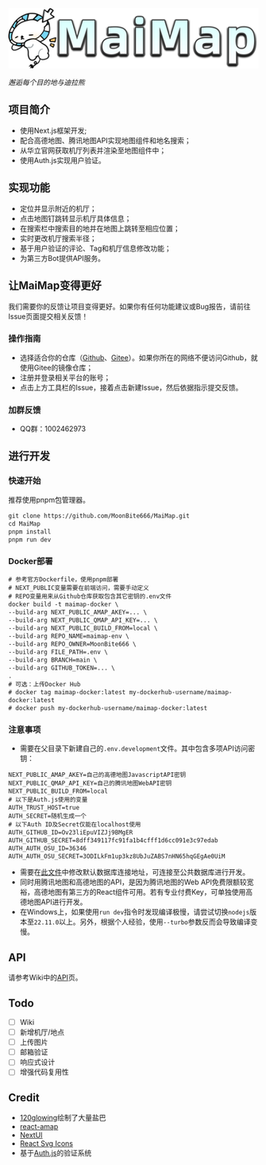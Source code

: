 ![Logo](public/Logo.png)

_邂逅每个目的地与迪拉熊_

## 项目简介

- 使用Next.js框架开发;
- 配合高德地图、腾讯地图API实现地图组件和地名搜索；
- 从华立官网获取机厅列表并渲染至地图组件中；
- 使用Auth.js实现用户验证。

## 实现功能

- 定位并显示附近的机厅；
- 点击地图钉跳转显示机厅具体信息；
- 在搜索栏中搜索目的地并在地图上跳转至相应位置；
- 实时更改机厅搜索半径；
- 基于用户验证的评论、Tag和机厅信息修改功能；
- 为第三方Bot提供API服务。

## 让MaiMap变得更好

我们需要你的反馈让项目变得更好。如果你有任何功能建议或Bug报告，请前往Issue页面提交相关反馈！

### 操作指南

- 选择适合你的仓库（[Github](https://github.com/MoonBite666/MaiMap)、[Gitee](https://gitee.com/moonfeather/MaiMap)）。如果你所在的网络不便访问Github，就使用Gitee的镜像仓库；
- 注册并登录相关平台的账号；
- 点击上方工具栏的Issue，接着点击新建Issue，然后依据指示提交反馈。

### 加群反馈

- QQ群：1002462973

## 进行开发

### 快速开始

推荐使用pnpm包管理器。

```shell
git clone https://github.com/MoonBite666/MaiMap.git
cd MaiMap
pnpm install
pnpm run dev
```

### Docker部署

```shell
# 参考官方Dockerfile，使用pnpm部署
# NEXT_PUBLIC变量需要在前端访问，需要手动定义
# REPO变量用来从Github仓库获取包含其它密钥的.env文件
docker build -t maimap-docker \
--build-arg NEXT_PUBLIC_AMAP_AKEY=... \
--build-arg NEXT_PUBLIC_QMAP_API_KEY=... \
--build-arg NEXT_PUBLIC_BUILD_FROM=local \
--build-arg REPO_NAME=maimap-env \
--build-arg REPO_OWNER=MoonBite666 \
--build-arg FILE_PATH=.env \
--build-arg BRANCH=main \
--build-arg GITHUB_TOKEN=... \
.
# 可选：上传Docker Hub
# docker tag maimap-docker:latest my-dockerhub-username/maimap-docker:latest
# docker push my-dockerhub-username/maimap-docker:latest
```

### 注意事项

- 需要在父目录下新建自己的`.env.development`文件。其中包含多项API访问密钥：
```dotenv
NEXT_PUBLIC_AMAP_AKEY=自己的高德地图JavascriptAPI密钥
NEXT_PUBLIC_QMAP_API_KEY=自己的腾讯地图WebAPI密钥
NEXT_PUBLIC_BUILD_FROM=local
# 以下是Auth.js使用的变量
AUTH_TRUST_HOST=true
AUTH_SECRET=随机生成一个
# 以下Auth ID及Secret仅能在localhost使用
AUTH_GITHUB_ID=Ov23liEpuVIZJj9BMgER
AUTH_GITHUB_SECRET=8dff349117fc91fa1b4cfff1d6cc091e3c97edab
AUTH_AUTH_OSU_ID=36346
AUTH_AUTH_OSU_SECRET=3ODILkFm1up3kz8UbJuZABS7nHN65hqGEgAe0UiM
```

- 需要在[此文件](./lib/db.ts)中修改默认数据库连接地址，可连接至公共数据库进行开发。
- 同时用腾讯地图和高德地图的API，是因为腾讯地图的Web API免费限额较宽裕，高德地图有第三方的React组件可用。若有专业付费Key，可单独使用高德地图API进行开发。
- 在Windows上，如果使用`run dev`指令时发现编译极慢，请尝试切换`nodejs`版本至`22.11.0`以上。另外，根据个人经验，使用`--turbo`参数反而会导致编译变慢。

## API

请参考Wiki中的[API](https://github.com/MoonBite666/MaiMap/wiki/API)页。

## Todo

- [ ] Wiki
- [ ] 新增机厅/地点
- [ ] 上传图片
- [ ] 邮箱验证
- [ ] 响应式设计
- [ ] 增强代码复用性

## Credit

- [120glowing](https://space.bilibili.com/237708867)绘制了大量盐巴
- [react-amap](https://github.com/uiwjs/react-amap)
- [NextUI](https://github.com/nextui-org/nextui)
- [React Svg Icons](https://reactsvgicons.com/)
- 基于[Auth.js](https://authjs.dev/)的验证系统
